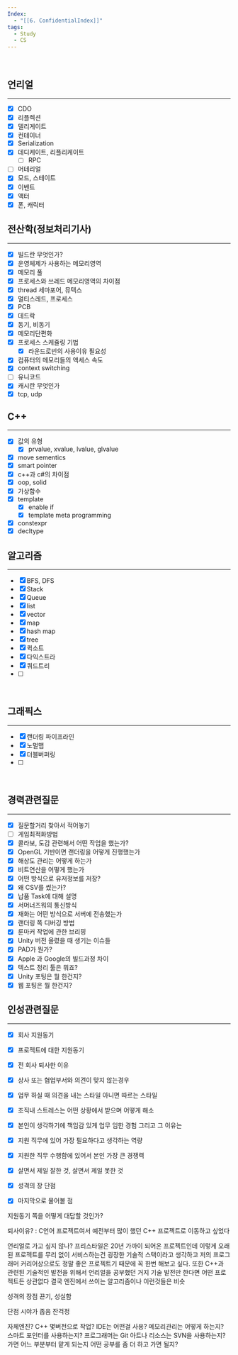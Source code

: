 ```yaml
---
Index:
  - "[[6. ConfidentialIndex]]"
tags:
  - Study
  - CS
---
```

   
## 언리얼
---
- [x] CDO
- [x] 리플렉션
- [x] 델리게이트
- [x] 컨테이너
- [x] Serialization
- [x] 데디케이트, 리플리케이트
	- [ ] RPC
- [ ] 머테리얼
- [x] 모드, 스테이트
- [x] 이벤트
- [x] 액터
- [x] 폰, 캐릭터
   
## 전산학(정보처리기사)
---
- [x] 빌드란 무엇인가?
- [x] 운영체제가 사용하는 메모리영역
- [x] 메모리 풀
- [x] 프로세스와 쓰레드 메모리영역의 차이점
- [x] thread 세마포어, 뮤텍스
- [x] 멀티스레드, 프로세스
- [x] PCB
- [x] 데드락
- [x] 동기, 비동기
- [x] 메모리단편화
- [x] 프로세스 스케쥴링 기법
	- [x] 라운드로빈의 사용이유 필요성
- [x] 컴퓨터의 메모리들의 액세스 속도
- [x] context switching
- [ ] 유니코드
- [x] 캐시란 무엇인가
- [x] tcp, udp
   
## C++
---
- [x] 값의 유형
	- [x] prvalue, xvalue, lvalue, glvalue
- [x] move sementics
- [x] smart pointer
- [x] c++과 c#의 차이점
- [x] oop, solid
- [x] 가상함수
- [x] template
	- [x] enable if
	- [x] template meta programming
- [x] constexpr
- [x] decltype
   
## 알고리즘
---
- [x] BFS, DFS
- [x] Stack
- [x] Queue
- [x] list
- [x] vector
- [x] map
- [x] hash map
- [x] tree
- [x] 퀵소트
- [x] 다익스트라
- [x] 쿼드트리
- [ ] 
   
## 그래픽스
---
- [x] 랜더링 파이프라인
- [x] 노멀맵
- [x] 더블버퍼링
- [ ] 
   
## 경력관련질문
---
- [x] 질문할거리 찾아서 적어놓기
- [ ] 게임최적화방법
- [x] 콜라보, 도감 관련해서 어떤 작업을 했는가?
- [x] OpenGL 기반이면 랜더링을 어떻게 진행했는가
- [x] 해상도 관리는 어떻게 하는가
- [x] 비트연산을 어떻게 했는가
- [x] 어떤 방식으로 유저정보를 저장?
- [x] 왜 CSV를 썼는가?
- [x] 납품 Task에 대해 설명
- [x] 서머너즈워의 통신방식
- [x] 재화는 어떤 방식으로 서버에 전송했는가
- [x] 랜더링 쪽 디버깅 방법
- [x] 룬마커 작업에 관한 브리핑
- [x] Unity 버전 올렸을 때 생기는 이슈들
- [x] PAD가 뭔가?
- [x] Apple 과 Google의 빌드과정 차이
- [x] 텍스트 정리 툴은 뭐죠?
- [x] Unity 포팅은 뭘 한건지?
- [x] 웹 포팅은 뭘 한건지? 
   
## 인성관련질문
---
- [x] 회사 지원동기 
- [x] 프로젝트에 대한 지원동기 
- [x] 전 회사 퇴사한 이유
- [x] 상사 또는 협업부서와 의견이 맞지 않는경우
- [x] 업무 하실 때 의견을 내는 스타일 아니면 따르는 스타일
- [x] 조직내 스트레스는 어떤 상황에서 받으며 어떻게 해소 
- [x] 본인이 생각하기에 책임감 있게 업무 임한 경험 그리고 그 이유는
- [x] 지원 직무에 있어 가장 필요하다고 생각하는 역량
- [x] 지원한 직무 수행함에 있어서 본인 가장 큰 경쟁력
- [x] 살면서 제일 잘한 것, 살면서 제일 못한 것
- [x] 성격의 장 단점
- [x] 마지막으로 물어볼 점


지원동기 쪽을 어떻게 대답할 것인가?

퇴사이유? : 
C언어 프로젝트여서 예전부터 많이 했던 C++ 프로젝트로 이동하고 싶었다

언리얼로 가고 싶지 않나?
프리스타일은 20년 가까이 되어온 프로젝트인데 이렇게 오래 된 프로젝트를 무리 없이 서비스하는건 굉장한 기술적 스택이라고 생각하고
저의 프로그래머 커리어상으로도 정말 좋은 프로젝트기 때문에 꼭 한번 해보고 싶다.
또한 C++과 관련된 기술적인 발전을 위해서 언리얼을 공부했던 거지 기술 발전만 한다면 어떤 프로젝트든 상관없다
결국 엔진에서 쓰이는 알고리즘이나 이런것들은 비슷

성격의 장점
끈기, 성실함

단점
시야가 좁음
잔걱정

자체엔진?
C++ 몇버전으로 작업?
IDE는 어떤걸 사용?
메모리관리는 어떻게 하는지? 스마트 포인터를 사용하는지?
프로그래머는 Git 아트나 리소스는 SVN을 사용하는지?
가면 어느 부분부터 맡게 되는지
어떤 공부를 좀 더 하고 가면 될지?